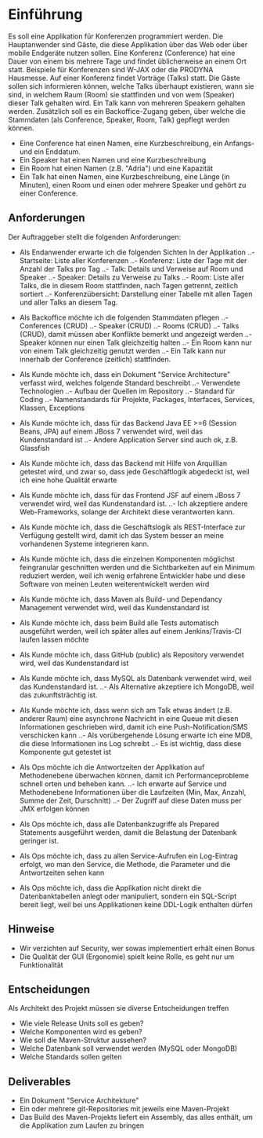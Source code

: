 ﻿Einführung
==========

Es soll eine Applikation für Konferenzen programmiert werden. Die Hauptanwender sind Gäste, die diese Applikation über das Web oder über mobile Endgeräte nutzen sollen. Eine Konferenz (Conference) hat eine Dauer von einem bis mehrere Tage und findet üblicherweise an einem Ort statt. Beispiele für Konferenzen sind W-JAX oder die PRODYNA Hausmesse. Auf einer Konferenz findet Vorträge (Talks) statt. Die Gäste sollen sich informieren können, welche Talks überhaupt existieren, wann sie sind, in welchem Raum (Room) sie stattfinden und von wem (Speaker) dieser Talk gehalten wird. Ein Talk kann von mehreren Speakern gehalten werden. Zusätzlich soll es ein Backoffice-Zugang geben, über welche die Stammdaten (als Conference, Speaker, Room, Talk) gepflegt werden können.

 - Eine Conference hat einen Namen, eine Kurzbeschreibung, ein Anfangs- und ein Enddatum.
 - Ein Speaker hat einen Namen und eine Kurzbeschreibung
 - Ein Room hat einen Namen (z.B. "Adria") und eine Kapazität
 - Ein Talk hat einen Namen, eine Kurzbeschreibung, eine Länge (in Minuten), einen Room und einen oder mehrere Speaker und gehört zu einer Conference. 

Anforderungen
-------------
Der Auftraggeber stellt die folgenden Anforderungen:
 - Als Endanwender erwarte ich die folgenden Sichten In der Applikation
 ..- Startseite: Liste aller Konferenzen
 ..- Konferenz: Liste der Tage mit der Anzahl der Talks pro Tag
 ..- Talk: Details und Verweise auf Room und Speaker
 ..- Speaker: Details zu Verweise zu Talks
 ..- Room: Liste aller Talks, die in diesem Room stattfinden, nach Tagen getrennt, zeitlich sortiert
 ..- Konferenzübersicht: Darstellung einer Tabelle mit allen Tagen und aller Talks an diesem Tag.

 - Als Backoffice möchte ich die folgenden Stammdaten pflegen
 ..- Conferences (CRUD)
 ..- Speaker (CRUD)
 ..- Rooms (CRUD)
 ..- Talks (CRUD), damit müssen aber Konflikte bemerkt und angezeigt werden
 ..- Speaker können nur einen Talk gleichzeitig halten
 ..- Ein Room kann nur von einem Talk gleichzeitig genutzt werden
 ..- Ein Talk kann nur innerhalb der Conference (zeitlich) stattfinden.

 - Als Kunde möchte ich, dass ein Dokument "Service Architecture" verfasst wird, welches folgende Standard beschreibt
 ..- Verwendete Technologien
 ..- Aufbau der Quellen im Repository
 ..- Standard für Coding
 ..- Namenstandards für Projekte, Packages, Interfaces, Services, Klassen, Exceptions
 
 - Als Kunde möchte ich, dass für das Backend Java EE >=6 (Session Beans, JPA) auf einem JBoss 7 verwendet wird, weil das Kundenstandard ist 
 ..- Andere Application Server sind auch ok, z.B. Glassfish
 
 - Als Kunde möchte ich, dass das Backend mit Hilfe von Arquillian getestet wird, und zwar so, dass jede Geschäftlogik abgedeckt ist, weil ich eine hohe Qualität erwarte
 - Als Kunde möchte ich, dass für das Frontend JSF auf einem JBoss 7 verwendet wird, weil das Kundenstandard ist. 
 ..- Ich akzeptiere andere Web-Frameworks, solange der Architekt diese verantworten kann.
 
 - Als Kunde möchte ich, dass die Geschäftslogik als REST-Interface zur Verfügung gestellt wird, damit ich das System besser an meine vorhandenen Systeme integrieren kann.
 - Als Kunde möchte ich, dass die einzelnen Komponenten möglichst feingranular geschnitten werden und die Sichtbarkeiten auf ein Minimum reduziert werden, weil ich wenig erfahrene Entwickler habe und diese Software von meinen Leuten weiterentwickelt werden wird
 - Als Kunde möchte ich, dass Maven als Build- und Dependancy Management verwendet wird, weil das Kundenstandard ist
 - Als Kunde möchte ich, dass beim Build alle Tests automatisch ausgeführt werden, weil ich später alles auf einem Jenkins/Travis-CI laufen lassen möchte
 - Als Kunde möchte ich, dass GitHub (public) als Repository verwendet wird, weil das Kundenstandard ist
 - Als Kunde möchte ich, dass MySQL als Datenbank verwendet wird, weil das Kundenstandard ist. 
 ..- Als Alternative akzeptiere ich MongoDB, weil das zukunftsträchtig ist.
 
 - Als Kunde möchte ich, dass wenn sich am Talk etwas ändert (z.B. anderer Raum) eine asynchrone Nachricht in eine Queue mit diesen Informationen geschrieben wird, damit ich eine Push-Notification/SMS verschicken kann
 ..- Als vorübergehende Lösung erwarte ich eine MDB, die diese Informationen ins Log schreibt
 ..- Es ist wichtig, dass diese Komponente gut getestet ist
 
 - Als Ops möchte ich die Antwortzeiten der Applikation auf Methodenebene überwachen können, damit ich Performanceprobleme schnell orten und beheben kann. 
 ..- Ich erwarte auf Service und Methodenebene Informationen über die Laufzeiten (Min, Max, Anzahl, Summe der Zeit, Durschnitt)
 ..- Der Zugriff auf diese Daten muss per JMX erfolgen können
 
 - Als Ops möchte ich, dass alle Datenbankzugriffe als Prepared Statements ausgeführt werden, damit die Belastung der Datenbank geringer ist.
 - Als Ops möchte ich, dass zu allen Service-Aufrufen ein Log-Eintrag erfolgt, wo man den Service, die Methode, die Parameter und die Antwortzeiten sehen kann
 - Als Ops möchte ich, dass die Applikation nicht direkt die Datenbanktabellen anlegt oder manipuliert, sondern ein SQL-Script bereit liegt, weil bei uns Applikationen keine DDL-Logik enthalten dürfen

 Hinweise
 ---------------
 - Wir verzichten auf Security, wer sowas implementiert erhält einen Bonus
 - Die Qualität der GUI (Ergonomie) spielt keine Rolle, es geht nur um Funktionalität

 Entscheidungen
----------------
Als Architekt des Projekt müssen sie diverse Entscheidungen treffen
 - Wie viele Release Units soll es geben?
 - Welche Komponenten wird es geben?
 - Wie soll die Maven-Struktur aussehen?
 - Welche Datenbank soll verwendet werden (MySQL oder MongoDB)
 - Welche Standards sollen gelten
 
Deliverables
---------------
 - Ein Dokument "Service Architekture"
 - Ein oder mehrere git-Repositories mit jeweils eine Maven-Projekt
 - Das Build des Maven-Projekts liefert ein Assembly, das alles enthält, um die Applikation zum Laufen zu bringen
